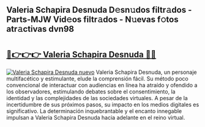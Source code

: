 ## Valeria Schapira Desnuda D𝚎sn𝚞dos filtr𝚊dos - Parts-MJW Vid𝚎os filtr𝚊dos - N𝚞evas f𝚘tos atr𝚊ctivas dvn98

# <h2><a href="http://mb4ckg8.tromn.icu/?c=Valeria+Schapira+Desnuda">🔗👉👉👉 Valeria Schapira Desnuda 🔗🔗</a></h2>

[![Valeria Schapira Desnuda nuevo](https://i.imgur.com/pEAQMta.gif)](http://mb4ckg8.tromn.icu/?c=Valeria+Schapira+Desnuda)
Valeria Schapira Desnuda, un personaje multifacético y estimulante, elude la comprensión fácil. Su método poco convencional de interactuar con audiencias en línea ha atraído y ofendido a los observadores, estimulando debates sobre el consentimiento, la identidad y las complejidades de las sociedades virtuales. A pesar de la incertidumbre de sus próximos pasos, su impacto en los medios digitales es significativo. La determinación inquebrantable y el encanto innegable impulsan a Valeria Schapira Desnuda hacia adelante en el reino virtual.

